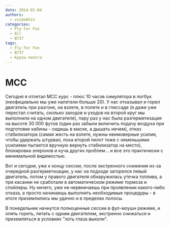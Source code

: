 ```yaml
---
date: 2014-01-04
authors:
  - vsimakhin
categories:
  - Fly For Fun
  - All
  - B737
tags:
  - Fly For Fun
  - B737
  - Курсы пилота
---
```


# MCC

Сегодня я отлетал МСС курс - плюс 10 часов симулятора в логбук (неофициально мы уже налетали больше 20). У нас отказывал и горел двигатель при разгоне, на взлете, в полете и в глиссаде (я даже уже перестал считать, сколько заходов и уходов на второй круг мы выполнили на одном двигателе), пару раз у нас была разгерметизация на высоте 30 000 футов (один раз забыли включить подачу воздуха при подготовке кабины - сидишь в маске, а дышать нечем), отказ стабилизатора (самая жесть на взлете, нужны неимоверные усилия, чтобы удержать штурвал, пока второй пилот тоже с неменьшими усилиями пытается вручную вернуть стабилизатор на место), блокировка элеронов и куча других проблем… и все это практически с минимальной видимостью.

Вот и сегодня, уже к концу сессии, после экстренного снижения из-за очередной разгерметизации, у нас на подходе загорелся левый двигатель, потом у правого двигателя обнаружилась утечка топлива, а при касании не сработали в автоматическом режиме тормоза и спойлеры. Ну ничего, уже не нервничаешь при проявлении какого-либо отказа, а просто начинаешь выполнять необходимые процедуры - в итоге приземлились мы удачно и в пределах полосы.

В понедельник начнутся полноценные сессии в фул-моушн режиме, и опять гореть, летать с одним двигателем, экстренно снижаться и приземляться в условиях "хоть глаза выколи".